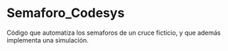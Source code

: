 # Semaforo_Codesys
Código que automatiza los semaforos de un cruce ficticio, y que además implementa una simulación.
